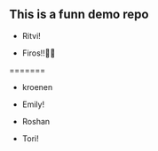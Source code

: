 ## This is a funn demo repo

- Ritvi!


- Firos!!🙌🏻

=======
- kroenen


- Emily!

- Roshan

- Tori!
